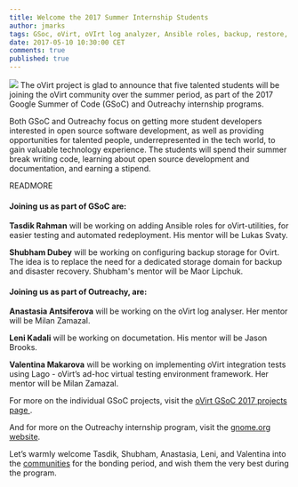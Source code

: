 ```yaml
---
title: Welcome the 2017 Summer Internship Students
author: jmarks
tags: GSoc, oVirt, oVIrt log analyzer, Ansible roles, backup, restore, storage, Lago
date: 2017-05-10 10:30:00 CET
comments: true
published: true
---
```

![](/images/ovirt-gsoc-logo.png) The oVirt project is glad to announce that five talented students will be joining the oVirt community over the summer period, as part of the 2017 Google Summer of Code (GSoC) and Outreachy internship programs.

Both GSoC and Outreachy focus on getting more student developers interested in open source software development, as well as providing opportunities for talented people, underrepresented in the tech world, to gain valuable technology experience. The students will spend their summer break writing code, learning about open source development and documentation, and earning a stipend.  

READMORE

#### Joining us as part of GSoC are:

**Tasdik Rahman** will be working on adding Ansible roles for oVirt-utilities, for easier testing and automated redeployment. His mentor will be Lukas Svaty.

**Shubham Dubey** will be working on configuring backup storage for Ovirt. The idea is to replace the need for a dedicated storage domain for backup and disaster recovery.  Shubham's mentor will be Maor Lipchuk.

#### Joining us as part of Outreachy, are:

**Anastasia Antsiferova** will be working on the oVirt log analyser. Her mentor will be Milan Zamazal.

**Leni Kadali** will be working on documetation. His mentor will be Jason Brooks.

**Valentina Makarova** will be working on implementing oVirt integration tests using Lago - oVirt’s ad-hoc virtual testing environment framework. Her mentor will be Milan Zamazal.

For more on the individual GSoC projects, visit the [oVirt GSoC 2017 projects page ](https://summerofcode.withgoogle.com/organizations/5668068689707008/#!).

And for more on the Outreachy internship program, visit  the [gnome.org website](https://wiki.gnome.org/Outreachy/2017/MayAugust#oVirt).

Let’s warmly welcome Tasdik, Shubham, Anastasia, Leni, and Valentina into the [communities](http://write.flossmanuals.net/gsoc-mentoring/community-basics/) for the bonding period, and wish them the very best during the program.
